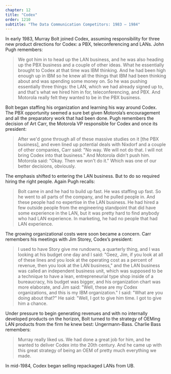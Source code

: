 ```yaml
---
chapter: 12
title: "Codex"
order: 1210
subtitle: "The Data Communication Competitors: 1983 – 1984"
---
```


In early 1983, Murray Bolt joined Codex, assuming responsibility for three new product directions for Codex: a PBX, teleconferencing and LANs. John Pugh remembers:

>We got him in to head up the LAN business, and he was also heading up the PBX business and a couple of other ideas. What he essentially brought to Codex at that time was IBM thinking. And he had been high enough up in IBM so he knew all the things that IBM had been thinking about and was spending some money on. So he was pushing essentially three things: the LAN, which we had already signed up to, and that's what we hired him in for, teleconferencing, and PBX. And Motorola really felt they wanted to be in the PBX business.

Bolt began staffing his organization and learning his way around Codex. The PBX opportunity seemed a sure bet given Motorola’s encouragement and all the preparatory work that had been done. Pugh remembers the decision of Art Carr, the Motorola VP responsible for Codex and once its president:

>After we'd gone through all of these massive studies on it [the PBX business], and even lined up potential deals with Nixdorf and a couple of other companies, Carr said: "No way. We will not do that. I will not bring Codex into that business."  And Motorola didn't push him.  Motorola said: "Okay. Then we won't do it." Which was one of our better decisions, obviously.

The emphasis shifted to entering the LAN business. But to do so required hiring the right people. Again Pugh recalls:

>Bolt came in and he had to build up fast. He was staffing up fast. So he went to all parts of the company, and he pulled people in. And these people had no expertise in the LAN business. He had hired a few outside people from the engineering standpoint that did have some experience in the LAN, but it was pretty hard to find anybody who had LAN experience. In marketing, he had no people that had LAN experience.

The growing organizational costs were soon became a concern. Carr remembers his meetings with Jim Storey, Codex’s president:

>I used to have Story give me rundowns, a quarterly thing, and I was looking at his budget one day and I said: "Geez, Jim, if you look at all of these lines and you look at the operating cost as a percent of revenue, then you look at the LAN business," and the LAN business was called an independent business unit, which was supposed to be a technique to have a lean, entrepreneurial type shop inside of a bureaucracy, his budget was bigger, and his organization chart was more elaborate, and Jim said:  "Well, these are my Codex organizations, and this is my IBM organization." I said:  "What are you doing about that?" He said: "Well, I got to give him time. I got to give him a chance.

Under pressure to begin generating revenues and with no internally developed products on the horizon, Bolt turned to the strategy of OEMing LAN products from the firm he knew best: Ungermann-Bass. Charlie Bass remembers:

>Murray really liked us. We had done a great job for him, and he wanted to deliver Codex into the 20th century. And he came up with this great strategy of being an OEM of pretty much everything we made.

In mid-1984, Codex began selling repackaged LANs from UB.
